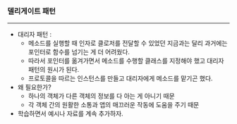### 델리게이트 패턴
---

- 대리자 패턴 :
    + 메소드를 실행할 때 인자로 클로저를 전달할 수 있었던 지금과는 달리 과거에는 포인터로 함수를 넘기는 게 더 어려웠다.
    + 따라서 포인터를 옮겨가면서 메소드를 수행할 클래스를 지정해야 했고 대리자 패턴의 원시가 된다.
    + 프로토콜을 따르는 인스턴스를 만들고 대리자에게 메소드를 맡기곤 했다.
- 왜 필요한가?
    + 하나의 객체가 다른 객체의 정보를 다 아는 게 아니기 때문
    + 각 객체 간의 원활한 소통과 앱의 매끄러운 작동에 도움을 주기 때문
- 학습하면서 예시나 자료를 계속 추가하자.